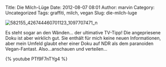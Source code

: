 Title: Die Milch-Lüge
Date: 2012-08-07 08:01
Author: marvin
Category: Uncategorized
Tags: graffiti, milch, vegan
Slug: die-milch-luge

![582155_426744460701123_1097707471_n]({static}/images/582155_426744460701123_1097707471_n.jpg)

Es steht sogar an den Wänden... der ultimative TV-Tipp! Die angepriesene
Doku ist aber wirklich gut. Sie enthält für mich keine neuen
Informationen, aber mein Umfeld glaubt eher einer Doku auf NDR als dem
paranoiden Vegan-Fantast. Also...anschauen und verteilen...

{% youtube PTf9F7nTYg4 %}

